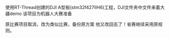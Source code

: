使用RT-Thread创建的DJI A型板(stm32f427IIH6)工程，DJI文件夹中文件来着大疆demo
该项目为机器人大赛准备

原比赛项目取消，改为类似比赛，备份原方案
他又改回去了！省赛继续采用原规则。